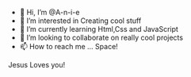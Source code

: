 - 👋 Hi, I’m @A-n-i-e
- 👀 I’m interested in Creating cool stuff
- 🌱 I’m currently learning Html,Css and JavaScript
- 💞️ I’m looking to collaborate on really cool projects
- 📫 How to reach me ... Space!

Jesus Loves you!
<!---
A-n-i-e/A-n-i-e is a ✨ special ✨ repository because its `README.md` (this file) appears on your GitHub profile.
You can click the Preview link to take a look at your changes.
--->
